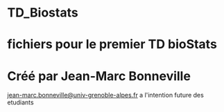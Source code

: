 # TD_Biostats
# fichiers pour le premier TD bioStats
# Créé par Jean-Marc Bonneville
jean-marc.bonneville@univ-grenoble-alpes.fr
a l'intention future des etudiants

